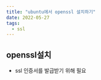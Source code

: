```yaml
---
title: "ubuntu에서 openssl 설치하기"
date: 2022-05-27
tags:
  - ssl
---
```




## openssl설치

* ssl 인증서를 발급받기 위해 필요

  
